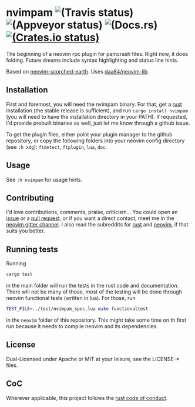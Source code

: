 # nvimpam  ![(Travis status)](https://travis-ci.org/KillTheMule/nvimpam.svg?branch=master) ![(Appveyor status)](https://ci.appveyor.com/api/projects/status/mnmy5bpq895sklwy/branch/master?svg=true) ![(Docs.rs)](https://docs.rs/nvimpam/badge.svg) [![(Crates.io status)](https://meritbadge.herokuapp.com/nvimpam)](https://crates.io/crates/nvimpam)

The beginning of a neovim rpc plugin for pamcrash files. Right now, it does folding. Future dreams include syntax highlighting and status line hints. 

Based on [neovim-scorched-earth](https://github.com/boxofrox/neovim-scorched-earth). Uses [daa84/neovim-lib](https://github.com/daa84/neovim-lib). 

## Installation

First and foremost, you will need the nvimpam binary. For that, get a [rust](https://www.rust-lang.org/en-US/install.html) installation (the stable release is sufficient), and run `cargo install nvimpam` (you will need to have the installation directory in your PATH). If requested, I'd provide prebuilt binaries as well, just let me know through a github issue. 

To get the plugin files, either point your plugin manager to the github repository, or copy the following folders into your neovim config directory (see `:h xdg`): `ftdetect`, `ftplugin`, `lua`, `doc`.

## Usage

See `:h nvimpam` for usage hints.

## Contributing

I'd love contributions, comments, praise, criticism... You could open an [issue](https://github.com/KillTheMule/nvimpam/issues) or a [pull request](https://github.com/KillTheMule/nvimpam/pulls), or if you want a direct contact, meet me in the [neovim gitter channel](https://gitter.im/neovim/neovim). I also read the subreddits for [rust](https://www.reddit.com/r/rust/) and [neovim](https://www.reddit.com/r/neovim/), if that suits you better.

## Running tests

Running

```sh
cargo test
```
in the main folder will run the tests in the rust code and documentation. There will not be many of those, most of the testing will be done through neovim functional tests (written in lua). For those, run

```sh
TEST_FILE=../test/nvimpam_spec.lua make functionaltest
```

in the `neovim` folder of this repository. This might take some time on th first run because it needs to compile neovim and its dependencies.

## License

Dual-Licensed under Apache or MIT at your leisure, see the LICENSE-\* files.

## CoC

Wherever applicable, this project follows the [rust code of
conduct](https://www.rust-lang.org/en-US/conduct.html).
